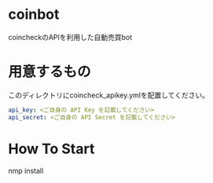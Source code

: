# coinbot
 coincheckのAPIを利用した自動売買bot

# 用意するもの
このディレクトリにcoincheck_apikey.ymlを配置してください。
```yml
api_key: <ご自身の API Key を記載してください>
api_secret: <ご自身の API Secret を記載してください>
```

# How To Start
nmp install
